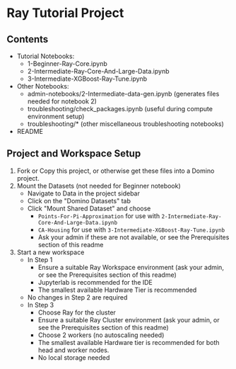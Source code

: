 # Ray Tutorial Project

## Contents

* Tutorial Notebooks:
  * 1-Beginner-Ray-Core.ipynb
  * 2-Intermediate-Ray-Core-And-Large-Data.ipynb
  * 3-Intermediate-XGBoost-Ray-Tune.ipynb
* Other Notebooks:
  * admin-notebooks/2-Intermediate-data-gen.ipynb (generates files needed for notebook 2)
  * troubleshooting/check_packages.ipynb (useful during compute environment setup)
  * troubleshooting/* (other miscellaneous troubleshooting notebooks)
* README

## Project and Workspace Setup

1. Fork or Copy this project, or otherwise get these files into a Domino project.
2. Mount the Datasets (not needed for Beginner notebook)
   * Navigate to Data in the project sidebar
   * Click on the "Domino Datasets" tab
   * Click "Mount Shared Dataset" and choose
       * `Points-For-Pi-Approximation` for use with `2-Intermediate-Ray-Core-And-Large-Data.ipynb`
       * `CA-Housing` for use with `3-Intermediate-XGBoost-Ray-Tune.ipynb`
       * Ask your admin if these are not available, or see the Prerequisites section of this readme
2. Start a new workspace
    * In Step 1
        * Ensure a suitable Ray Workspace environment (ask your admin, or see the Prerequisites section of this readme)
        * Jupyterlab is recommended for the IDE
        * The smallest available Hardware Tier is recommended
    * No changes in Step 2 are required
    * In Step 3
        * Choose Ray for the cluster
        * Ensure a suitable Ray Cluster environment (ask your admin, or see the Prerequisites section of this readme)
        * Choose 2 workers (no autoscaling needed)
        * The smallest available Hardware tier is recommended for both head and worker nodes.
        * No local storage needed

